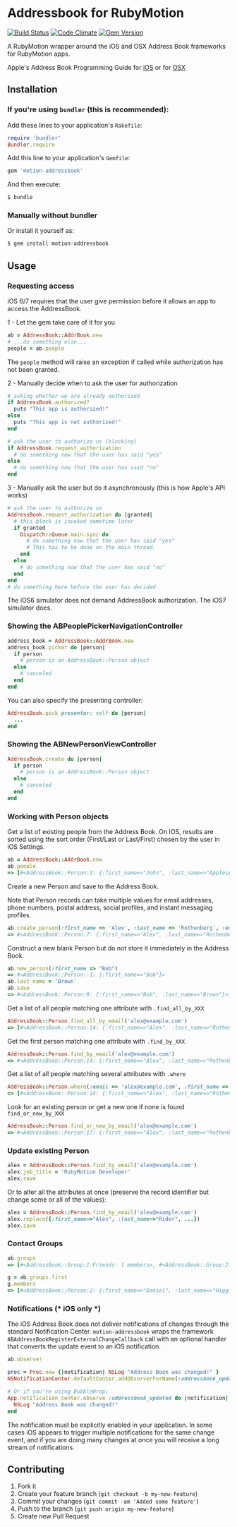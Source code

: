 # Addressbook for RubyMotion

[![Build Status](https://secure.travis-ci.org/alexrothenberg/motion-addressbook.png)](http://travis-ci.org/alexrothenberg/motion-addressbook)
[![Code Climate](https://codeclimate.com/github/alexrothenberg/motion-addressbook.png)](https://codeclimate.com/github/alexrothenberg/motion-addressbook)
[![Gem Version](https://badge.fury.io/rb/motion-addressbook.png)](http://badge.fury.io/rb/motion-addressbook)

A RubyMotion wrapper around the iOS and OSX Address Book frameworks for RubyMotion apps.

Apple's Address Book Programming Guide for [iOS](http://developer.apple.com/library/ios/#DOCUMENTATION/ContactData/Conceptual/AddressBookProgrammingGuideforiPhone/Introduction.html)
or for [OSX](https://developer.apple.com/library/mac/#documentation/userexperience/Conceptual/AddressBook/AddressBook.html#//apple_ref/doc/uid/10000117i)

## Installation

### If you're using `bundler` (this is recommended):

Add these lines to your application's `Rakefile`:

```ruby
require 'bundler'
Bundler.require
```

Add this line to your application's `Gemfile`:

```ruby
gem 'motion-addressbook'
```

And then execute:

```bash
$ bundle
```

### Manually without bundler

Or install it yourself as:

```bash
$ gem install motion-addressbook
```

## Usage

### Requesting access

iOS 6/7 requires that the user give permission before it allows an app to access the AddressBook.

1 - Let the gem take care of it for you

```ruby
ab = AddressBook::AddrBook.new
# ...do something else...
people = ab.people
```

The `people` method will raise an exception if called while
authorization has not been granted.

2 - Manually decide when to ask the user for authorization

```ruby
# asking whether we are already authorized
if AddressBook.authorized?
  puts "This app is authorized!"
else
  puts "This app is not authorized!"
end

# ask the user to authorize us (blocking)
if AddressBook.request_authorization
  # do something now that the user has said "yes"
else
  # do something now that the user has said "no"
end
```

3 - Manually ask the user but do it asynchronously (this is how Apple's API works)

```ruby
# ask the user to authorize us
AddressBook.request_authorization do |granted|
  # this block is invoked sometime later
  if granted
    Dispatch::Queue.main.sync do
      # do something now that the user has said "yes"
      # This has to be done on the main thread.
    end
  else
    # do something now that the user has said "no"
  end
end
# do something here before the user has decided
```

The iOS6 simulator does not demand AddressBook authorization. The iOS7
simulator does.

### Showing the ABPeoplePickerNavigationController

```ruby
address_book = AddressBook::AddrBook.new
address_book.picker do |person|
  if person
    # person is an AddressBook::Person object
  else
    # canceled
  end
end
```

You can also specify the presenting controller:

```ruby
AddressBook.pick presenter: self do |person|
  ...
end
```

### Showing the ABNewPersonViewController

```ruby
AddressBook.create do |person|
  if person
    # person is an AddressBook::Person object
  else
    # canceled
  end
end
```

### Working with Person objects

Get a list of existing people from the Address Book. On IOS, results
are sorted using the sort order (First/Last or Last/First) chosen by
the user in iOS Settings.

```ruby
ab = AddressBook::AddrBook.new
ab.people
=> [#<AddressBook::Person:3: {:first_name=>"John", :last_name=>"Appleseed", ...}>, ...]
```

Create a new Person and save to the Address Book.

Note that Person records can take multiple values for email addresses, phone
numbers, postal address, social profiles, and instant messaging
profiles.

```ruby
ab.create_person(:first_name => 'Alex', :last_name => 'Rothenberg', :emails => [{ :value => 'alex@example.com', :label => 'Home'}], :phones => [{ :value => '9920149993', :label => 'Mobile'}])
=> #<AddressBook::Person:7: {:first_name=>"Alex", :last_name=>"Rothenberg", ...}>
```

Construct a new blank Person but do not store it immediately in the Address Book.

```ruby
ab.new_person(:first_name => "Bob")
=> #<AddressBook::Person:-1: {:first_name=>"Bob"}>
ab.last_name = 'Brown'
ab.save
=> #<AddressBook::Person:9: {:first_name=>"Bob", :last_name=>"Brown"}>
```

Get a list of all people matching one attribute with `.find_all_by_XXX`

```ruby
AddressBook::Person.find_all_by_email('alex@example.com')
=> [#<AddressBook::Person:14: {:first_name=>"Alex", :last_name=>"Rothenberg", ...}>]
```

Get the first person matching one attribute with `.find_by_XXX`

```ruby
AddressBook::Person.find_by_email('alex@example.com')
=> #<AddressBook::Person:14: {:first_name=>"Alex", :last_name=>"Rothenberg", ...}>]
```

Get a list of all people matching several attributes with `.where`

```ruby
AddressBook::Person.where(:email => 'alex@example.com', :first_name => 'Alex')
=> [#<AddressBook::Person:14: {:first_name=>"Alex", :last_name=>"Rothenberg", ...}>]
```

Look for an existing person or get a new one if none is found `find_or_new_by_XXX`

```ruby
AddressBook::Person.find_or_new_by_email('alex@example.com')
=> #<AddressBook::Person:17: {:first_name=>"Alex", :last_name=>"Rothenberg", ...}>]
```

### Update existing Person

```ruby
alex = AddressBook::Person.find_by_email('alex@example.com')
alex.job_title = 'RubyMotion Developer'
alex.save
```

Or to alter all the attributes at once (preserve the record identifier
but change some or all of the values):

```ruby
alex = AddressBook::Person.find_by_email('alex@example.com')
alex.replace({:first_name=>"Alex", :last_name=>"Rider", ...})
alex.save
```

### Contact Groups

```ruby
ab.groups
=> [#<AddressBook::Group:1:Friends: 1 members>, #<AddressBook::Group:2:Work: 0 members>]

g = ab.groups.first
g.members
=> [#<AddressBook::Person:2: {:first_name=>"Daniel", :last_name=>"Higgins", ...}>]
```

### Notifications (\* iOS only \*)

The iOS Address Book does not deliver notifications of changes through
the standard Notification Center. `motion-addressbook` wraps the
framework `ABAddressBookRegisterExternalChangeCallback` call with an
optional handler that converts the update event to an iOS
notification.

```ruby
ab.observe!

proc = Proc.new {|notification| NSLog "Address Book was changed!" }
NSNotificationCenter.defaultCenter.addObserverForName(:addressbook_updated, object:nil, queue:NSOperationQueue.mainQueue, usingBlock:proc)

# Or if you're using BubbleWrap:
App.notification_center.observe :addressbook_updated do |notification|
  NSLog "Address Book was changed!"
end
```

The notification must be explicitly enabled in your application. In
some cases iOS appears to trigger multiple notifications for the same
change event, and if you are doing many changes at once you will
receive a long stream of notifications.

## Contributing

1. Fork it
2. Create your feature branch (`git checkout -b my-new-feature`)
3. Commit your changes (`git commit -am 'Added some feature'`)
4. Push to the branch (`git push origin my-new-feature`)
5. Create new Pull Request
